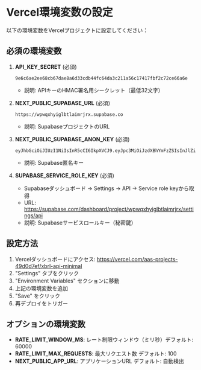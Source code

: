 # Vercel環境変数の設定

以下の環境変数をVercelプロジェクトに設定してください：

## 必須の環境変数

1. **API_KEY_SECRET** (必須)
   ```
   9e6c6ae2ee68cb67dae8a6d33cdb44fc64da3c211a56c17417fbf2c72ce66a6e
   ```
   - 説明: APIキーのHMAC署名用シークレット（最低32文字）

2. **NEXT_PUBLIC_SUPABASE_URL** (必須)
   ```
   https://wpwqxhyiglbtlaimrjrx.supabase.co
   ```
   - 説明: SupabaseプロジェクトのURL

3. **NEXT_PUBLIC_SUPABASE_ANON_KEY** (必須)
   ```
   eyJhbGciOiJIUzI1NiIsInR5cCI6IkpXVCJ9.eyJpc3MiOiJzdXBhYmFzZSIsInJlZiI6Indwd3F4aHlpZ2xidGxhaW1yanJ4Iiwicm9sZSI6ImFub24iLCJpYXQiOjE3NTY1NjQ1NDgsImV4cCI6MjA3MjE0MDU0OH0.2SrZynFcQR3Sctenuar5jPHiORC4EFm7BDmW36imiDU
   ```
   - 説明: Supabase匿名キー

4. **SUPABASE_SERVICE_ROLE_KEY** (必須)
   - Supabaseダッシュボード → Settings → API → Service role keyから取得
   - URL: https://supabase.com/dashboard/project/wpwqxhyiglbtlaimrjrx/settings/api
   - 説明: Supabaseサービスロールキー（秘密鍵）

## 設定方法

1. Vercelダッシュボードにアクセス: https://vercel.com/aas-projects-49d0d7ef/xbrl-api-minimal
2. "Settings" タブをクリック
3. "Environment Variables" セクションに移動
4. 上記の環境変数を追加
5. "Save" をクリック
6. 再デプロイをトリガー

## オプションの環境変数

- **RATE_LIMIT_WINDOW_MS**: レート制限ウィンドウ（ミリ秒）デフォルト: 60000
- **RATE_LIMIT_MAX_REQUESTS**: 最大リクエスト数 デフォルト: 100
- **NEXT_PUBLIC_APP_URL**: アプリケーションURL デフォルト: 自動検出